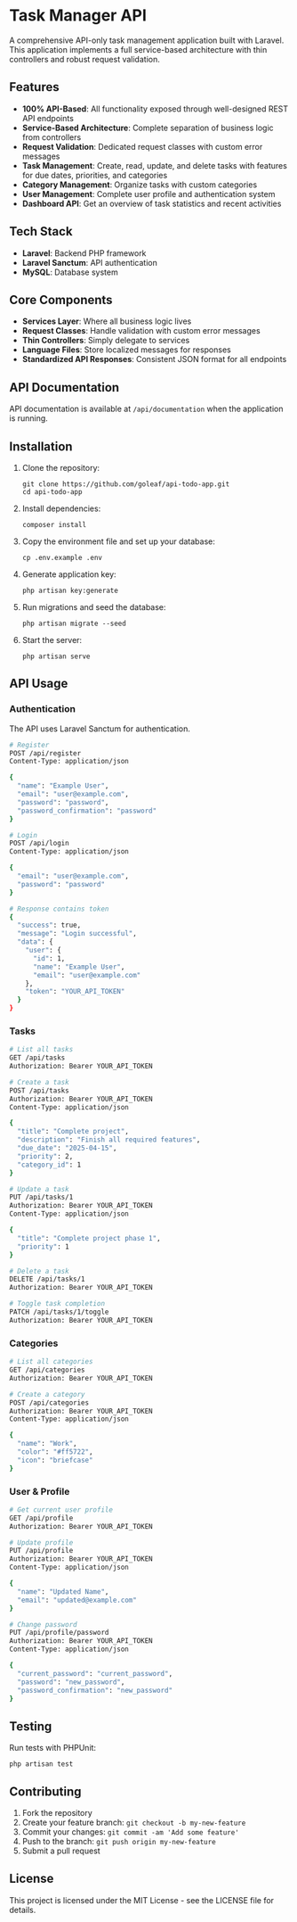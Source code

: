 # Task Manager API

A comprehensive API-only task management application built with Laravel. This application implements a full service-based architecture with thin controllers and robust request validation.

## Features

- **100% API-Based**: All functionality exposed through well-designed REST API endpoints
- **Service-Based Architecture**: Complete separation of business logic from controllers
- **Request Validation**: Dedicated request classes with custom error messages
- **Task Management**: Create, read, update, and delete tasks with features for due dates, priorities, and categories
- **Category Management**: Organize tasks with custom categories
- **User Management**: Complete user profile and authentication system
- **Dashboard API**: Get an overview of task statistics and recent activities

## Tech Stack

- **Laravel**: Backend PHP framework
- **Laravel Sanctum**: API authentication
- **MySQL**: Database system

## Core Components

- **Services Layer**: Where all business logic lives
- **Request Classes**: Handle validation with custom error messages
- **Thin Controllers**: Simply delegate to services
- **Language Files**: Store localized messages for responses
- **Standardized API Responses**: Consistent JSON format for all endpoints

## API Documentation

API documentation is available at `/api/documentation` when the application is running.

## Installation

1. Clone the repository:
   ```
   git clone https://github.com/goleaf/api-todo-app.git
   cd api-todo-app
   ```

2. Install dependencies:
   ```
   composer install
   ```

3. Copy the environment file and set up your database:
   ```
   cp .env.example .env
   ```

4. Generate application key:
   ```
   php artisan key:generate
   ```

5. Run migrations and seed the database:
   ```
   php artisan migrate --seed
   ```

6. Start the server:
   ```
   php artisan serve
   ```

## API Usage

### Authentication

The API uses Laravel Sanctum for authentication.

```bash
# Register
POST /api/register
Content-Type: application/json

{
  "name": "Example User",
  "email": "user@example.com",
  "password": "password",
  "password_confirmation": "password"
}

# Login
POST /api/login
Content-Type: application/json

{
  "email": "user@example.com",
  "password": "password"
}

# Response contains token
{
  "success": true,
  "message": "Login successful",
  "data": {
    "user": {
      "id": 1,
      "name": "Example User",
      "email": "user@example.com"
    },
    "token": "YOUR_API_TOKEN"
  }
}
```

### Tasks

```bash
# List all tasks
GET /api/tasks
Authorization: Bearer YOUR_API_TOKEN

# Create a task
POST /api/tasks
Authorization: Bearer YOUR_API_TOKEN
Content-Type: application/json

{
  "title": "Complete project",
  "description": "Finish all required features",
  "due_date": "2025-04-15",
  "priority": 2,
  "category_id": 1
}

# Update a task
PUT /api/tasks/1
Authorization: Bearer YOUR_API_TOKEN
Content-Type: application/json

{
  "title": "Complete project phase 1",
  "priority": 1
}

# Delete a task
DELETE /api/tasks/1
Authorization: Bearer YOUR_API_TOKEN

# Toggle task completion
PATCH /api/tasks/1/toggle
Authorization: Bearer YOUR_API_TOKEN
```

### Categories

```bash
# List all categories
GET /api/categories
Authorization: Bearer YOUR_API_TOKEN

# Create a category
POST /api/categories
Authorization: Bearer YOUR_API_TOKEN
Content-Type: application/json

{
  "name": "Work",
  "color": "#ff5722",
  "icon": "briefcase"
}
```

### User & Profile

```bash
# Get current user profile
GET /api/profile
Authorization: Bearer YOUR_API_TOKEN

# Update profile
PUT /api/profile
Authorization: Bearer YOUR_API_TOKEN
Content-Type: application/json

{
  "name": "Updated Name",
  "email": "updated@example.com"
}

# Change password
PUT /api/profile/password
Authorization: Bearer YOUR_API_TOKEN
Content-Type: application/json

{
  "current_password": "current_password",
  "password": "new_password",
  "password_confirmation": "new_password"
}
```

## Testing

Run tests with PHPUnit:
```
php artisan test
```

## Contributing

1. Fork the repository
2. Create your feature branch: `git checkout -b my-new-feature`
3. Commit your changes: `git commit -am 'Add some feature'`
4. Push to the branch: `git push origin my-new-feature`
5. Submit a pull request

## License

This project is licensed under the MIT License - see the LICENSE file for details. 